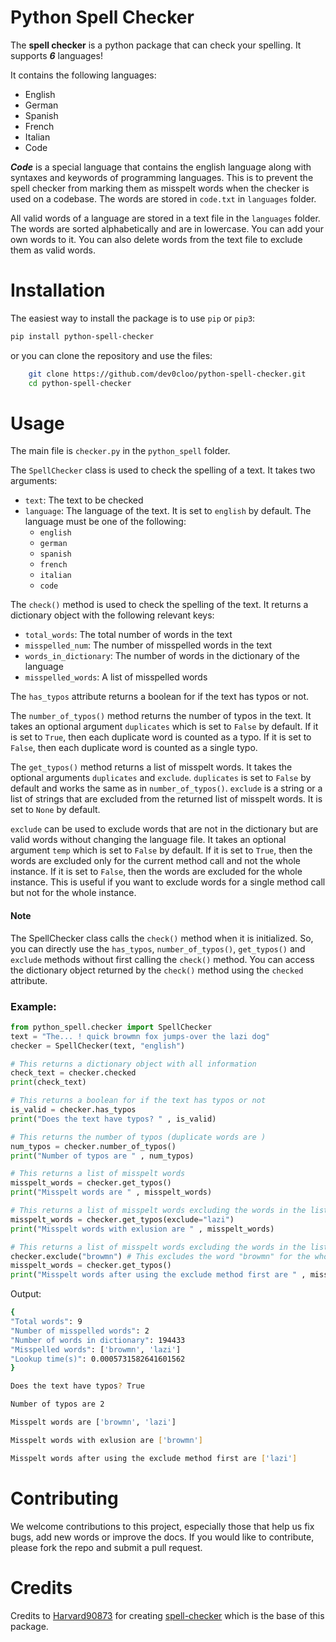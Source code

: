 # Python Spell Checker

The **spell checker** is a python package that can check your spelling. It supports **_6_** languages!

It contains the following languages:

- English
- German
- Spanish
- French
- Italian
- Code

**_Code_** is a special language that contains the english language along with syntaxes and keywords of programming languages. This is to prevent the spell checker from marking them as misspelt words when the checker is used on a codebase. The words are stored in `code.txt` in `languages` folder.

All valid words of a language are stored in a text file in the `languages` folder. The words are sorted alphabetically and are in lowercase. You can add your own words to it. You can also delete words from the text file to exclude them as valid words.

# Installation

The easiest way to install the package is to use `pip` or `pip3`:

```bash
pip install python-spell-checker
```

or you can clone the repository and use the files:

```bash
    git clone https://github.com/dev0cloo/python-spell-checker.git
    cd python-spell-checker
```

# Usage

The main file is `checker.py` in the `python_spell` folder.

The `SpellChecker` class is used to check the spelling of a text. It takes two arguments:

- `text`: The text to be checked
- `language`: The language of the text. It is set to `english` by default. The language must be one of the following:
  - `english`
  - `german`
  - `spanish`
  - `french`
  - `italian`
  - `code`

The `check()` method is used to check the spelling of the text. It returns a dictionary object with the following relevant keys:

- `total_words`: The total number of words in the text
- `misspelled_num`: The number of misspelled words in the text
- `words_in_dictionary`: The number of words in the dictionary of the language
- `misspelled_words`: A list of misspelled words

The `has_typos` attribute returns a boolean for if the text has typos or not.

The `number_of_typos()` method returns the number of typos in the text. It takes an optional argument `duplicates` which is set to `False` by default. If it is set to `True`, then each duplicate word is counted as a typo. If it is set to `False`, then each duplicate word is counted as a single typo.

The `get_typos()` method returns a list of misspelt words. It takes the optional arguments `duplicates` and `exclude`. `duplicates` is set to `False` by default and works the same as in `number_of_typos()`. `exclude` is a string or a list of strings that are excluded from the returned list of misspelt words. It is set to `None` by default.

`exclude` can be used to exclude words that are not in the dictionary but are valid words without changing the language file. It takes an optional argument `temp` which is set to `False` by default. If it is set to `True`, then the words are excluded only for the current method call and not the whole instance. If it is set to `False`, then the words are excluded for the whole instance. This is useful if you want to exclude words for a single method call but not for the whole instance.

#### Note

The SpellChecker class calls the `check()` method when it is initialized. So, you can directly use the `has_typos`, `number_of_typos()`, `get_typos()` and `exclude` methods without first calling the `check()` method. You can access the dictionary object returned by the `check()` method using the `checked` attribute.

### Example:

```Python
from python_spell.checker import SpellChecker
text = "The... ! quick browmn fox jumps-over the lazi dog"
checker = SpellChecker(text, "english")

# This returns a dictionary object with all information
check_text = checker.checked
print(check_text)

# This returns a boolean for if the text has typos or not
is_valid = checker.has_typos
print("Does the text have typos? " , is_valid)

# This returns the number of typos (duplicate words are )
num_typos = checker.number_of_typos()
print("Number of typos are " , num_typos)

# This returns a list of misspelt words
misspelt_words = checker.get_typos()
print("Misspelt words are " , misspelt_words)

# This returns a list of misspelt words excluding the words in the list
misspelt_words = checker.get_typos(exclude="lazi")
print("Misspelt words with exlusion are " , misspelt_words)

# This returns a list of misspelt words excluding the words in the list for the current instance
checker.exclude("browmn") # This excludes the word "browmn" for the whole instance
misspelt_words = checker.get_typos()
print("Misspelt words after using the exclude method first are " , misspelt_words)
```

Output:

```bash
{
"Total words": 9
"Number of misspelled words": 2
"Number of words in dictionary": 194433
"Misspelled words": ['browmn', 'lazi']
"Lookup time(s)": 0.0005731582641601562
}

Does the text have typos? True

Number of typos are 2

Misspelt words are ['browmn', 'lazi']

Misspelt words with exlusion are ['browmn']

Misspelt words after using the exclude method first are ['lazi']

```

# Contributing

We welcome contributions to this project, especially those that help us fix bugs, add new words or improve the docs. If you would like to contribute, please fork the repo and submit a pull request.

# Credits

Credits to [Harvard90873](https://github.com/Harvard90873/) for creating [spell-checker](https://pypi.org/project/spell-checker/) which is the base of this package.
